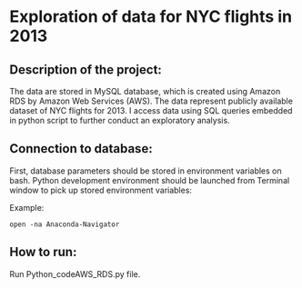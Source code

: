 # Exploration of data for NYC flights in 2013 

## Description of the project:
The data are stored in MySQL database, which is created using Amazon RDS by Amazon Web Services (AWS).
The data represent publicly available dataset of NYC flights for 2013.
I access data using SQL queries embedded in python script to further conduct an exploratory analysis. 

## Connection to database:
First, database parameters should be stored in environment variables on bash.
Python development environment should be launched from Terminal window to pick up stored environment variables:

Example:
```
open -na Anaconda-Navigator
```

## How to run:
Run Python_codeAWS_RDS.py file.
